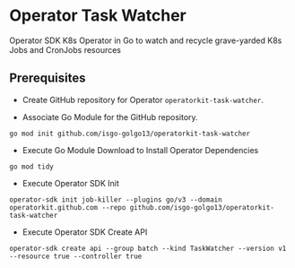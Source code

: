 # Operator Task Watcher
Operator SDK K8s Operator in Go to watch and recycle grave-yarded K8s Jobs and CronJobs resources

## Prerequisites

- Create GitHub repository for Operator `operatorkit-task-watcher`.

- Associate Go Module for the GitHub repository.
```
go mod init github.com/isgo-golgo13/operatorkit-task-watcher
```

- Execute Go Module Download to Install Operator Dependencies
```
go mod tidy
```

- Execute Operator SDK Init 
```
operator-sdk init job-killer --plugins go/v3 --domain operatorkit.github.com --repo github.com/isgo-golgo13/operatorkit-task-watcher
```

- Execute Operator SDK Create API
```
operator-sdk create api --group batch --kind TaskWatcher --version v1 --resource true --controller true
```